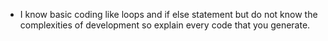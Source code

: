 - I know basic coding like loops and if else statement but do not know the complexities of development so explain every code that you generate.